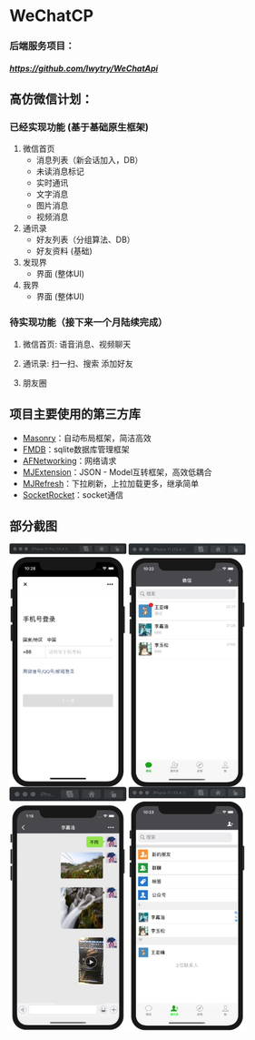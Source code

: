 # WeChatCP
### 后端服务项目：
##### https://github.com/lwytry/WeChatApi

## 高仿微信计划：
### 已经实现功能 (基于基础原生框架)
1. 微信首页
	* 消息列表（新会话加入，DB）
	* 未读消息标记
	* 实时通讯
	* 文字消息
	* 图片消息
	* 视频消息
2. 通讯录
	* 好友列表（分组算法、DB）
	* 好友资料 (基础)
3. 发现界
	* 界面 (整体UI)
4. 我界
	* 界面 (整体UI)
### 待实现功能（接下来一个月陆续完成）
1. 微信首页: 语音消息、视频聊天

2. 通讯录: 扫一扫、搜索 添加好友

3. 朋友圈

## 项目主要使用的第三方库
* [Masonry](https://github.com/SnapKit/Masonry)：自动布局框架，简洁高效
* [FMDB](https://github.com/ccgus/fmdb)：sqlite数据库管理框架
* [AFNetworking](https://github.com/AFNetworking/AFNetworking)：网络请求
* [MJExtension](https://github.com/CoderMJLee/MJExtension)：JSON - Model互转框架，高效低耦合
* [MJRefresh](https://github.com/CoderMJLee/MJRefresh)：下拉刷新，上拉加载更多，继承简单
* [SocketRocket](https://github.com/facebookarchive/SocketRocket)：socket通信
## 部分截图
<img src="./Introduce/login.jpg" width = "206" height = "428" alt="login" align=center />  <img src="./Introduce/conversation.jpg" width = "206" height = "428" alt="conversation" align=center /> <img src="./Introduce/chat.jpg" width = "206" height = "428" alt="chat" align=center />  <img src="./Introduce/contact.jpg" width = "206" height = "428" alt="contact" align=center />
